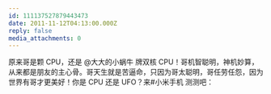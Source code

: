 ```yaml
---
id: 111137527879443473
date: 2011-11-12T04:13:00.000Z
reply: false
media_attachments: 0
---
```


原来哥是颗 CPU，还是 @大大的小蜗牛 牌双核 CPU！哥机智聪明，神机妙算，从来都是朋友的主心骨。哥天生就是苦逼命，只因为哥太聪明，哥任劳任怨，因为世界有哥才更美好！你是 CPU 还是 UFO？来#小米手机 测测吧： ​​​​

